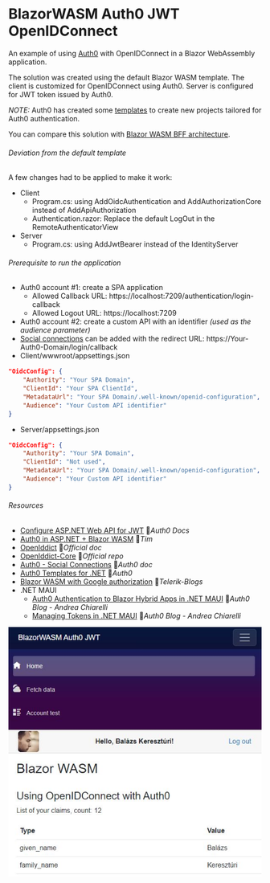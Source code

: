 # BlazorWASM Auth0 JWT OpenIDConnect

An example of using [Auth0](https://auth0.com) with OpenIDConnect in a Blazor WebAssembly application.

The solution was created using the default Blazor WASM template. The client is customized for OpenIDConnect using Auth0. Server is configured for JWT token issued by Auth0.

*NOTE:* Auth0 has created some [templates](https://github.com/auth0/auth0-dotnet-templates) to create new projects tailored for Auth0 authentication.

You can compare this solution with [Blazor WASM BFF architecture](../BlazorWASM.BFF.Auth0.OpenIDConnect).

###### Deviation from the default template

A few changes had to be applied to make it work:

- Client
  - Program.cs: using AddOidcAuthentication and AddAuthorizationCore instead of AddApiAuthorization
  - Authentication.razor: Replace the default LogOut in the RemoteAuthenticatorView
- Server
  - Program.cs: using AddJwtBearer instead of the IdentityServer


###### Prerequisite to run the application

- Auth0 account #1: create a SPA application
  - Allowed Callback URL: https://localhost:7209/authentication/login-callback
  - Allowed Logout URL: https://localhost:7209
- Auth0 account #2: create a custom API with an identifier *(used as the audience parameter)*
- [Social connections](https://marketplace.auth0.com/features/social-connections) can be added with the redirect URL: https://Your-Auth0-Domain/login/callback
- Client/wwwroot/appsettings.json

```json
"OidcConfig": {
    "Authority": "Your SPA Domain",
    "ClientId": "Your SPA ClientId",
    "MetadataUrl": "Your SPA Domain/.well-known/openid-configuration",
    "Audience": "Your Custom API identifier"
}
```
- Server/appsettings.json

```json
"OidcConfig": {
    "Authority": "Your SPA Domain",
    "ClientId": "Not used",
    "MetadataUrl": "Your SPA Domain/.well-known/openid-configuration",
    "Audience": "Your Custom API identifier"
}
```
###### Resources

- [Configure ASP.NET Web API for JWT](https://auth0.com/docs/quickstart/backend/aspnet-core-webapi) 📓*Auth0 Docs*
- [Auth0 in ASP.NET + Blazor WASM](https://timmoth.com/posts/H9zMzMcBkUe_QfCAo0kx_Q) 📓*Tim*
- [OpenIddict](https://documentation.openiddict.com) 📓*Official doc*
- [OpenIddict-Core](https://github.com/openiddict/openiddict-core) 👤*Official repo*
- [Auth0 - Social Connections](https://marketplace.auth0.com/features/social-connections) 📓*Auth0 doc*
- [Auth0 Templates for .NET](https://github.com/auth0/auth0-dotnet-templates) 👤*Auth0*
- [Blazor WASM with Google authorization](https://www.telerik.com/blogs/create-webassembly-app-blazor-google-authorization) 📓*Telerik-Blogs*
- .NET MAUI
  - [Auth0 Authentication to Blazor Hybrid Apps in .NET MAUI](https://auth0.com/blog/add-authentication-to-blazor-hybrid-apps-in-dotnet-maui) 📓*Auth0 Blog - Andrea Chiarelli*
  - [Managing Tokens in .NET MAUI](https://auth0.com/blog/managing-tokens-in-dotnet-maui/) 📓*Auth0 Blog - Andrea Chiarelli*

![Screenshot](Screenshot.JPG)